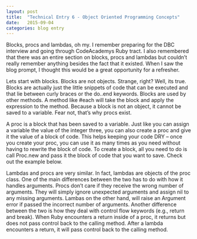 ```yaml
---
layout: post
title:  "Technical Entry 6 - Object Oriented Programming Concepts"
date:   2015-09-04
categories: blog entry
---
```

Blocks, procs and lambdas, oh my. I remember preparing for the DBC interview and going through CodeAcademys Ruby tract. I also remembered that there was an entire section on blocks, procs and lambdas but couldn’t really remember anything besides the fact that it existed. When I saw the blog prompt, I thought this would be a great opportunity for a refresher.

Lets start with blocks. Blocks are not objects. Strange, right? Well, its true. Blocks are actually just the little snippets of code that can be executed and that lie between curly braces or the do..end keywords.  Blocks are used by other methods. A method like #each will take the block and apply the expression to the method. Because a block is not an object, it cannot be saved to a variable. Fear not, that’s why procs exist.

A proc is a block that has been saved to a variable. Just like you can assign a variable the value of the integer three, you can also create a proc and give it the value of a block of code. This helps keeping your code DRY – once you create your proc, you can use it as many times as you need without having to rewrite the block of code. To create a block, all you need to do is call Proc.new and pass it the block of code that you want to save. Check out the example below.

Lambdas and procs are very similar. In fact, lambdas are objects of the proc class. One of the main differences between the two has to do with how it handles arguments. Procs don’t care if they receive the wrong number of arguments. They will simply ignore unexpected arguments and assign nil to any missing arguments. Lambas on the other hand, will raise an Argument error if passed the incorrect number of arguments. Another difference between the two is how they deal with control flow keywords (e.g., return and break). When Ruby encounters a return inside of a proc, it returns but does not pass control back to the calling method. After a lambda encounters a return, it will pass control back to the calling method.

<script src="https://gist.github.com/mlefurge/7d6bdb23a2a2f2ae369f.js"></script>


